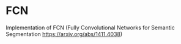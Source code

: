 # FCN
Implementation of FCN (Fully Convolutional Networks for Semantic Segmentation https://arxiv.org/abs/1411.4038)
